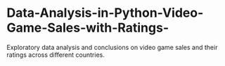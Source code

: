 # Data-Analysis-in-Python-Video-Game-Sales-with-Ratings-
Exploratory data analysis and conclusions on video game sales and their ratings across different countries.

